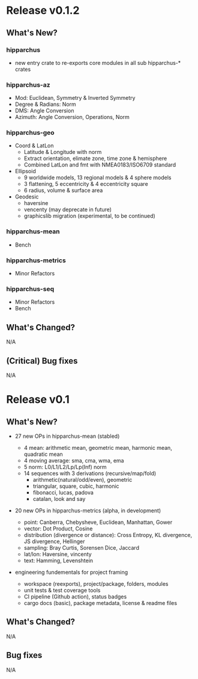 # Release v0.1.2

## What's New?

### hipparchus
- new entry crate to re-exports core modules in all sub hipparchus-* crates

### hipparchus-az
- Mod: Euclidean, Symmetry & Inverted Symmetry
- Degree & Radians: Norm
- DMS: Angle Conversion
- Azimuth: Angle Conversion, Operations, Norm

### hipparchus-geo
- Coord & LatLon
    - Latitude & Longitude with norm
    - Extract orientation, elimate zone, time zone & hemisphere
    - Combined LatLon and fmt with NMEA0183/ISO6709 standard
- Ellipsoid
    - 9 worldwide models, 13 regional models & 4 sphere models
    - 3 flattening, 5 eccentricity & 4 eccentricity square 
    - 6 radius, volume & surface area
- Geodesic
    - haversine
    - vencenty (may deprecate in future)
    - graphicslib migration (experimental, to be continued)

### hipparchus-mean
- Bench

### hipparchus-metrics
- Minor Refactors

### hipparchus-seq
- Minor Refactors
- Bench

## What's Changed?

N/A

## (Critical) Bug fixes

N/A

# Release v0.1

## What's New?

- 27 new OPs in hipparchus-mean (stabled)
    - 4 mean: arithmetic mean, geometric mean, harmonic mean, quadratic mean
    - 4 moving average: sma, cma, wma, ema
    - 5 norm: L0/L1/L2/Lp/Lp(Inf) norm
    - 14 sequences with 3 derivations (recursive/map/fold)
        - arithmetic(natural/odd/even), geometric
        - triangular, square, cubic, harmonic
        - fibonacci, lucas, padova
        - catalan, look and say

- 20 new OPs in hipparchus-metrics (alpha, in development)
    - point: Canberra, Chebysheve, Euclidean, Manhattan, Gower
    - vector: Dot Product, Cosine
    - distribution (divergence or distance): Cross Entropy, KL divergence, JS divergence, Hellinger
    - sampling: Bray Curtis, Sorensen Dice, Jaccard
    - lat/lon: Haversine, vincenty
    - text: Hamming, Levenshtein

- engineering fundementals for project framing
    - workspace (reexports), project/package, folders, modules
    - unit tests & test coverage tools
    - CI pipeline (Github action), status badges
    - cargo docs (basic), package metadata, license & readme files

## What's Changed?

N/A

## Bug fixes

N/A
